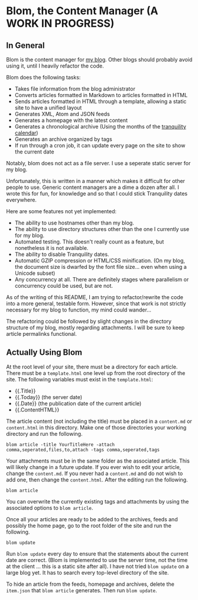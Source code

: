 # Blom, the Content Manager (A WORK IN PROGRESS)

## In General

Blom is the content manager for [my blog](http://ratan.blog). Other blogs should probably avoid using it, until I heavily refactor the code.

Blom does the following tasks:

 * Takes file information from the blog administrator
 * Converts articles formatted in Markdown to articles formatted in HTML
 * Sends articles formatted in HTML through a template, allowing a static site to have a unified layout
 * Generates XML, Atom and JSON feeds
 * Generates a homepage with the latest content
 * Generates a chronological archive (Using the months of the [tranquility calendar](https://github.com/ratanvarghese/tqtime))
 * Generates an archive organized by tags
 * If run through a cron job, it can update every page on the site to show the current date

Notably, blom does not act as a file server. I use a seperate static server for my blog.

Unfortunately, this is written in a manner which makes it difficult for other people to use. Generic content managers are a dime a dozen after all. I wrote this for fun, for knowledge and so that I could stick Tranquility dates everywhere.

Here are some features not yet implemented:

 * The ability to use hostnames other than my blog.
 * The ability to use directory structures other than the one I currently use for my blog.
 * Automated testing. This doesn't really count as a feature, but nonetheless it is not available.
 * The ability to disable Tranquility dates.
 * Automatic GZIP compression or HTML/CSS minification. (On my blog, the document size is dwarfed by the font file size... even when using a Unicode subset)
 * Any concurrency at all. There are definitely stages where parallelism or concurrency could be used, but are not.

As of the writing of this README, I am trying to refactor/rewrite the code into a more general, testable form. However, since that work is not strictly necessary for my blog to function, my mind could wander...

The refactoring could be followed by slight changes in the directory structure of my blog, mostly regarding attachments. I will be sure to keep article permalinks functional.

## Actually Using Blom

At the root level of your site, there must be a directory for each article. There must be a `template.html` one level up from the root directory of the site. The following variables must exist in the `template.html`:

 * {{.Title}}
 * {{.Today}} (the server date)
 * {{.Date}} (the publication date of the current article)
 * {{.ContentHTML}}

The article content (not including the title) must be placed in a `content.md` or `content.html` in this directory. Make one of those directories your working directory and run the following.

    blom article -title YourTitleHere -attach comma,seperated,files,to,attach -tags comma,seperated,tags

Your attachments must be in the same folder as the associated article. This will likely change in a future update. If you ever wish to edit your article, change the `content.md`. If you never had a `content.md` and do not wish to add one, then change the `content.html`. After the editing run the following.

    blom article

You can overwrite the currently existing tags and attachments by using the associated options to `blom article`.

Once all your articles are ready to be added to the archives, feeds and possibly the home page, go to the root folder of the site and run the following.

    blom update

Run `blom update` every day to ensure that the statements about the current date are correct. (Blom is implemented to use the server time, not the time at the client ... this is a static site after all). I have not tried `blom update` on a large blog yet. It has to search every top-level directory of the site.

To hide an article from the feeds, homepage and archives, delete the `item.json` that `blom article` generates. Then run `blom update`.
